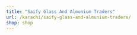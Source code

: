 ```yaml
---
title: "Saify Glass And Almunium Traders"
url: /karachi/saify-glass-and-almunium-traders/
shop: shop
---
```


